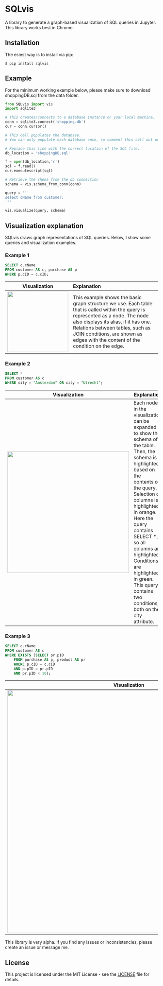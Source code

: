 # SQLvis

A library to generate a graph-based visualization of SQL queries in Jupyter.
This library works best in Chrome.

## Installation

The esiest way is to install via pip:

```
$ pip install sqlvis
```

## Example

For the minimum working example below, please make sure to download shoppingDB.sql from the data folder. 

```python
from SQLvis import vis
import sqlite3

# This creates/connects to a database instance on your local machine.
conn = sqlite3.connect('shopping.db')
cur = conn.cursor()
```
```python
# This cell populates the database.
# You can only populate each database once, so comment this cell out once it is finished.

# Replace this line with the correct location of the SQL file.
db_location = 'shoppingDB.sql'

f = open(db_location,'r')
sql = f.read()
cur.executescript(sql)

```
```python
# Retrieve the shema from the db connection
schema = vis.schema_from_conn(conn)

```
```python
query = '''
select cName from customer;
'''

vis.visualize(query, schema)
```

## Visualization explanation
SQLvis draws graph representations of SQL queries. Below, I show some queries and visualization examples.

### Example 1


```sql
SELECT c.cName 
FROM customer AS c, purchase AS p 
WHERE p.cID = c.cID;
```
| Visualization                                                | Explanation                                                  |
| ------------------------------------------------------------ | :----------------------------------------------------------- |
| <img width="200" src="https://github.com/Giraphne/SQLvis/raw/main/images/node_join_alias.png"> | This example shows the basic graph structure we use. Each table that is called within the query is represented as a node. The node also displays its alias, if it has one. Relations between tables, such as JOIN conditions, are shown as edges with the content of the condition on the edge. |

### Example 2

```sql
SELECT * 
FROM customer AS c 
WHERE city = "Amsterdam" OR city = "Utrecht";
```


| Visualization                                                | Explanation                                                  |
| ------------------------------------------------------------ | ------------------------------------------------------------ |
| <img width="400" src="https://github.com/Giraphne/SQLvis/raw/main/images/selection_condition.png"> | Each node in the visualization can be expanded to show the schema of the table. Then, the schema is highlighted based on the contents of the query. Selection on columns is highlighted in orange. Here the query contains SELECT *, so all columns are highlighted. Conditions are highlighted in green. This query contains two conditions, both on the city attribute. |

### Example 3


```sql
SELECT c.cName 
FROM customer AS c 
WHERE EXISTS (SELECT pr.pID 
	FROM purchase AS p, product AS pr 
	WHERE p.cID = c.cID 
	AND p.pID = pr.pID 
	AND pr.pID < 10);
```
| Visualization                                                | Explanation                                                  |
| ------------------------------------------------------------ | ------------------------------------------------------------ |
| <img width="800" src="https://github.com/Giraphne/SQLvis/raw/main/images/subquery.png"> | This visualization displays a subquery. The two tables in the subquery are purchase and product. You can see that these are wrapped in a colored rectangle. The visualization can als represent nesting on higher levels. The deeper the nesting, the darker the color. |



This library is very alpha. If you find any issues or inconsistencies, please create an issue or message me.



## License

This project is licensed under the MIT License - see the [LICENSE](LICENSE) file for details.